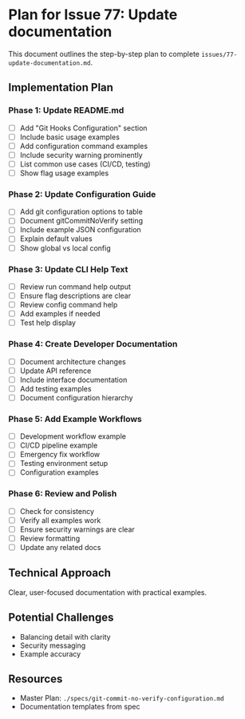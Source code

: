 # Plan for Issue 77: Update documentation

This document outlines the step-by-step plan to complete `issues/77-update-documentation.md`.

## Implementation Plan

### Phase 1: Update README.md
- [ ] Add "Git Hooks Configuration" section
- [ ] Include basic usage examples
- [ ] Add configuration command examples
- [ ] Include security warning prominently
- [ ] List common use cases (CI/CD, testing)
- [ ] Show flag usage examples

### Phase 2: Update Configuration Guide
- [ ] Add git configuration options to table
- [ ] Document gitCommitNoVerify setting
- [ ] Include example JSON configuration
- [ ] Explain default values
- [ ] Show global vs local config

### Phase 3: Update CLI Help Text
- [ ] Review run command help output
- [ ] Ensure flag descriptions are clear
- [ ] Review config command help
- [ ] Add examples if needed
- [ ] Test help display

### Phase 4: Create Developer Documentation
- [ ] Document architecture changes
- [ ] Update API reference
- [ ] Include interface documentation
- [ ] Add testing examples
- [ ] Document configuration hierarchy

### Phase 5: Add Example Workflows
- [ ] Development workflow example
- [ ] CI/CD pipeline example
- [ ] Emergency fix workflow
- [ ] Testing environment setup
- [ ] Configuration examples

### Phase 6: Review and Polish
- [ ] Check for consistency
- [ ] Verify all examples work
- [ ] Ensure security warnings are clear
- [ ] Review formatting
- [ ] Update any related docs

## Technical Approach
Clear, user-focused documentation with practical examples.

## Potential Challenges
- Balancing detail with clarity
- Security messaging
- Example accuracy

## Resources
- Master Plan: `./specs/git-commit-no-verify-configuration.md`
- Documentation templates from spec